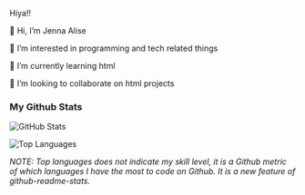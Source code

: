 Hiya!!

👋 Hi, I’m Jenna Alise

👀 I’m interested in programming and tech related things

🌱 I’m currently learning html

💞️ I’m looking to collaborate on html projects


### My Github Stats

![GitHub Stats](https://github-readme-stats.vercel.app/api?username=x-o-x-o-x&theme=radical)

![Top Languages](https://github-readme-stats.vercel.app/api/top-langs/?username=x-o-x-o-x&show_icons=true&theme=radical)

*NOTE: Top languages does not indicate my skill level, it is a Github metric of which languages I have the most to code on Github. It is a new feature of github-readme-stats.*
